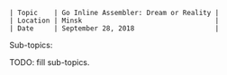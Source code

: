 ```
| Topic    | Go Inline Assembler: Dream or Reality |
| Location | Minsk                                 |
| Date     | September 28, 2018                    |
```

Sub-topics:

TODO: fill sub-topics.
